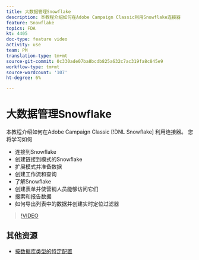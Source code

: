 ```yaml
---
title: 大数据管理Snowflake
description: 本教程介绍如何在Adobe Campaign Classic利用Snowflake连接器
feature: Snowflake
topics: FDA
kt: 4405
doc-type: feature video
activity: use
team: PM
translation-type: tm+mt
source-git-commit: 0c330ade07ba8bcdb825a632c7ac319fa8c845e9
workflow-type: tm+mt
source-wordcount: '107'
ht-degree: 6%

---
```



# 大数据管理Snowflake

本教程介绍如何在Adobe Campaign Classic [!DNL Snowflake] 利用连接器。
您将学习如何

* 连接到Snowflake
* 创建链接到模式的Snowflake
* 扩展模式并准备数据
* 创建工作流和查询
* 了解Snowflake
* 创建表单并使营销人员能够访问它们
* 搜索和报告数据
* 如何导出列表中的数据并创建实时定位过滤器

>[!VIDEO](https://video.tv.adobe.com/v/31588?quality=12&learn=on)

## 其他资源

* [按数据库类型的特定配置](https://docs.adobe.com/content/help/en/campaign-classic/using/getting-started/accessing-external-database/specific-configuration-database.html)
